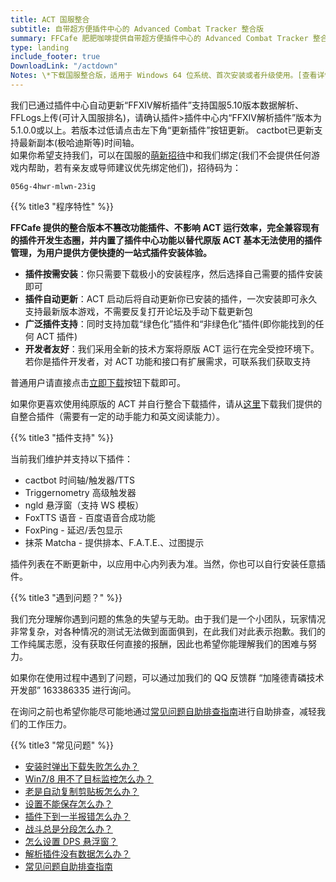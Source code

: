```yaml
---
title: ACT 国服整合
subtitle: 自带超方便插件中心的 Advanced Combat Tracker 整合版
summary: FFCafe 肥肥咖啡提供自带超方便插件中心的 Advanced Combat Tracker 整合版的下载。
type: landing
include_footer: true
DownloadLink: "/actdown"
Notes: \*下载国服整合版，适用于 Windows 64 位系统、首次安装或者升级使用。[查看详情](#details)
---
```


<a name="details"></a>

<div class="notification">
我们已通过插件中心自动更新“FFXIV解析插件”支持国服5.10版本数据解析、FFLogs上传(可计入国服排名)，请确认插件>插件中心内“FFXIV解析插件”版本为5.1.0.0或以上。若版本过低请点击左下角“更新插件”按钮更新。
cactbot已更新支持最新副本(极哈迪斯等)时间轴。
</div>

<div class="notification is-info">
如果你希望支持我们，可以在国服的<a href="http://act.ff.sdo.com/20190315Zhaodai/index.html#/index" target="_blank" rel="noopener noreferrer">萌新招待</a>中和我们绑定(我们不会提供任何游戏内帮助，若有亲友或导师建议优先绑定他们)，招待码为：
<p><code>056g-4hwr-mlwn-23ig</code></p>
</div>

{{% title3 "程序特性" %}}

**FFCafe 提供的整合版本不篡改功能插件、不影响 ACT 运行效率，完全兼容现有的插件开发生态圈，并内置了插件中心功能以替代原版 ACT 基本无法使用的插件管理，为用户提供方便快捷的一站式插件安装体验。**

* **插件按需安装**：你只需要下载极小的安装程序，然后选择自己需要的插件安装即可
* **插件自动更新**：ACT 启动后将自动更新你已安装的插件，一次安装即可永久支持最新版本游戏，不需要反复打开论坛及手动下载更新包
* **广泛插件支持**：同时支持加载“绿色化”插件和“非绿色化”插件(即你能找到的任何 ACT 插件)
* **开发者友好**：我们采用全新的技术方案将原版 ACT 运行在完全受控环境下。若你是插件开发者，对 ACT 功能和接口有扩展需求，可联系我们获取支持

普通用户请直接点击[立即下载](/actdown)按钮下载即可。

<!-- 如果你更喜欢使用预设好各类插件，零操作解压即可使用的绿色版本，请点击[这里]()下载我们提供的懒人包。
<br>懒人包同样提供插件和主程序的自动更新，如果无法启动需要[手动安装 .NET Framework](https://www.yuque.com/ffcafe/act/installdown)。 -->

如果你更喜欢使用纯原版的 ACT 并自行整合下载插件，请从[这里](https://www.yuque.com/ffcafe/act/originact)下载我们提供的自整合插件（需要有一定的动手能力和英文阅读能力）。

{{% title3 "插件支持" %}}

当前我们维护并支持以下插件：

* cactbot 时间轴/触发器/TTS
* Triggernometry 高级触发器
* ngld 悬浮窗（支持 WS 模板）
* FoxTTS 语音 - 百度语音合成功能
* FoxPing - 延迟/丢包显示
* 抹茶 Matcha - 提供排本、F.A.T.E.、过图提示

插件列表在不断更新中，以应用中心内列表为准。当然，你也可以自行安装任意插件。

<!--{{% title3 "下载" %}}

* [本地下载](https://api.act.railgun.co/act/update/download?version=latest) 首次安装或手动更新下载
* [蓝奏云分流]() 如果上面的地址下载不了可从蓝奏云下载，更新可能不如上面及时
* [新手教程](https://bbs.nga.cn/read.php?tid=18245116) 查看新手教程
<!--* [傻瓜整合版]() 自带流行插件，解压即可用，如果无法启动请下载上面的安装版-->

{{% title3 "遇到问题？" %}}

我们充分理解你遇到问题的焦急的失望与无助。由于我们是一个小团队，玩家情况非常复杂，对各种情况的测试无法做到面面俱到，在此我们对此表示抱歉。我们的工作纯属志愿，没有获取任何直接的报酬，因此也希望你能理解我们的困难与努力。

如果你在使用过程中遇到了问题，可以通过加我们的 QQ 反馈群 “加隆德青磷技术开发部” 163386335 进行询问。

在询问之前也希望你能尽可能地通过[常见问题自助排查指南](https://www.yuque.com/ffcafe/act)进行自助排查，减轻我们的工作压力。

{{% title3 "常见问题" %}}

* [安装时弹出下载失败怎么办？](https://www.yuque.com/ffcafe/act/installdown)
* [Win7/8 用不了目标监控怎么办？](https://www.yuque.com/ffcafe/act/legacyhojoring)
* [老是自动复制剪贴板怎么办？](https://www.yuque.com/ffcafe/act/clipboard)
* [设置不能保存怎么办？](https://www.yuque.com/ffcafe/act/savesettings)
* [插件下到一半报错怎么办？](https://www.yuque.com/ffcafe/act/connclose)
* [战斗总是分段怎么办？](https://www.yuque.com/ffcafe/act/timer)
* [怎么设置 DPS 悬浮窗？](https://www.yuque.com/ffcafe/act/dpsoverlay)
* [解析插件没有数据怎么办？](https://www.yuque.com/ffcafe/act/nodata)
* [常见问题自助排查指南](https://www.yuque.com/ffcafe/act)
